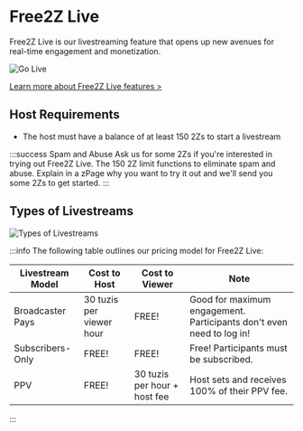 # Free2Z Live

Free2Z Live is our livestreaming feature that opens up new avenues for
real-time engagement and monetization.

![Go Live](https://free2z.com/uploadz/public/free2z/go-live.png)

[Learn more about Free2Z Live features >](../for-creators/free2z-live)


## Host Requirements

- The host must have a balance of at least 150 2Zs to start a livestream

:::success Spam and Abuse
Ask us for some 2Zs if you're interested in trying out Free2Z Live.
The 150 2Z limit functions to eliminate spam and abuse.
Explain in a zPage why you want to try it out and we'll send you
some 2Zs to get started.
:::


## Types of Livestreams

![Types of Livestreams](https://free2z.com/uploadz/public/free2z/stream-types.png)

:::info
The following table outlines our pricing model for Free2Z Live:

| Livestream Model | Cost to Host             | Cost to Viewer               | Note                                                                 |
| ---------------- | ------------------------ | ---------------------------- | -------------------------------------------------------------------- |
| Broadcaster Pays | 30 tuzis per viewer hour | FREE!                        | Good for maximum engagement. Participants don't even need to log in! |
| Subscribers-Only | FREE!                    | FREE!                        | Free! Participants must be subscribed.                               |
| PPV              | FREE!                    | 30 tuzis per hour + host fee | Host sets and receives 100% of their PPV fee.                        |
:::

